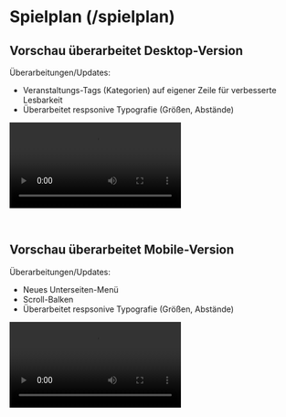 # Spielplan (/spielplan)

## Vorschau überarbeitet Desktop-Version

Überarbeitungen/Updates:

- Veranstaltungs-Tags (Kategorien) auf eigener Zeile für verbesserte Lesbarkeit
- Überarbeitet respsonive Typografie (Größen, Abstände)

<video 
  src     ="https://github.com/joh-sch/rzt.de-doku/assets/39758027/0ccfbc38-d8bb-4c43-b004-63124d875c93" 
  controls="controls" 
  style   ="max-width: 100%;">
</video>

<br>

## Vorschau überarbeitet Mobile-Version

Überarbeitungen/Updates:

- Neues Unterseiten-Menü
- Scroll-Balken
- Überarbeitet respsonive Typografie (Größen, Abstände)
  
<video 
  src     ="https://github.com/joh-sch/rzt.de-doku/assets/39758027/363ba0d6-b9c1-4251-b18e-3ca4f7cde2ae" 
  controls="controls" 
  style   ="max-width: 100%;">
</video>

